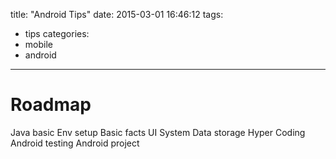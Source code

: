 title: "Android Tips"
date: 2015-03-01 16:46:12
tags:
- tips
categories:
- mobile
- android

---

# Roadmap

Java basic
Env setup
Basic facts
UI
System
Data storage
Hyper Coding
Android testing
Android project
